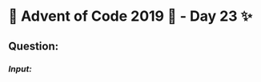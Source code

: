 # :christmas_tree: Advent of Code 2019 :christmas_tree: - Day 23 :sparkles:
## Question: 
>
>
>

### *Input:*

>
>
>